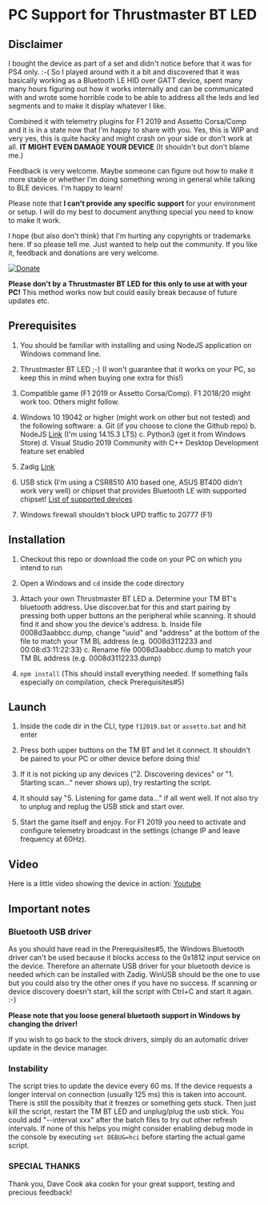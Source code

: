 
  

  

# PC Support for Thrustmaster BT LED

  

  

  

## Disclaimer

  

I bought the device as part of a set and didn't notice before that it was for PS4 only. :-( So I played around with it a bit and discovered that it was basically working as a Bluetooth LE HID over GATT device, spent many many hours figuring out how it works internally and can be communicated with and wrote some horrible code to be able to address all the leds and led segments and to make it display whatever I like.

  

Combined it with telemetry plugins for F1 2019 and Assetto Corsa/Comp and it is in a state now that I'm happy to share with you. Yes, this is WIP and very yes, this is quite hacky and might crash on your side or don't work at all. **IT MIGHT EVEN DAMAGE YOUR DEVICE** (It shouldn't but don't blame me.)

  

  

Feedback is very welcome. Maybe someone can figure out how to make it more stable or whether I'm doing something wrong in general while talking to BLE devices. I'm happy to learn!

  

  

Please note that **I can't provide any specific support** for your environment or setup. I will do my best to document anything special you need to know to make it work.

  

  

I hope (but also don't think) that I'm hurting any copyrights or trademarks here. If so please tell me. Just wanted to help out the community. If you like it, feedback and donations are very welcome.

  

  

[![Donate](https://img.shields.io/badge/Donate-PayPal-green.svg)](https://www.paypal.com/paypalme/mplutka/5)

  

  

**Please don't by a Thrustmaster BT LED for this only to use at with your PC!** This method works now but could easily break because of future updates etc.

  

  

## Prerequisites

  

1. You should be familiar with installing and using NodeJS application on Windows command line.

  

2. Thrustmaster BT LED ;-) (I won't guarantee that it works on your PC, so keep this in mind when buying one extra for this!)

  

3. Compatible game (F1 2019 or Assetto Corsa/Comp). F1 2018/20 might work too. Others might follow.

  

4. Windows 10 19042 or higher (might work on other but not tested) and the following software:
	a. Git (if you choose to clone the Github repo)
	b. NodeJS [Link](https://nodejs.org/de/download/) (I'm using 14.15.3 LTS)
	c. Python3 (get it from Windows Store)
	d. Visual Studio 2019 Community with C++ Desktop Development feature set enabled


5. Zadig [Link](https://zadig.akeo.ie/)

  

6. USB stick (I'm using a CSR8510 A10 based one, ASUS BT400 didn't work very well) or chipset that provides Bluetooth LE with supported chipset! [List of supported devices](https://github.com/abandonware/node-bluetooth-hci-socket#windows)

  

7. Windows firewall shouldn't block UPD traffic to 20777 (F1)

  

  

## Installation

  

  

1. Checkout this repo or download the code on your PC on which you intend to run

  

2. Open a Windows and `cd` inside the code directory

  

3. Attach your own Thrustmaster BT LED
	a. Determine your TM BT's bluetooth address. Use discover.bat for this and start pairing by pressing both upper buttons an the peripheral while scanning. It should find it and show you the device's address.
	b. Inside file 0008d3aabbcc.dump, change "uuid" and "address" at the bottom of the file to match your TM BL address (e.g. 0008d3112233 and 00:08:d3:11:22:33)
	c. Rename file 0008d3aabbcc.dump to match your TM BL address (e.g. 0008d3112233.dump)

4.  `npm install` (This should install everything needed. If something fails especially on compilation, check Prerequisites#5)

  

  

## Launch

  

1. Inside the code dir in the CLI, type `f12019.bat` or `assetto.bat` and hit enter

  

2. Press both upper buttons on the TM BT and let it connect. It shouldn't be paired to your PC or other device before doing this!

  

3. If it is not picking up any devices ("2. Discovering devices" or "1. Starting scan..." never shows up), try restarting the script.

  

4. It should say "5. Listening for game data..." if all went well. If not also try to unplug and replug the USB stick and start over.

  

5. Start the game itself and enjoy. For F1 2019 you need to activate and configure telemetry broadcast in the settings (change IP and leave frequency at 60Hz).


## Video

Here is a little video showing the device in action: [Youtube](https://www.youtube.com/watch?v=Bq8g9qwUAUw)
  

  

## Important notes

  

  

### Bluetooth USB driver

  

As you should have read in the Prerequisites#5, the Windows Bluetooth driver can't be used because it blocks access to the 0x1812 input service on the device. Therefore an alternate USB driver for your bluetooth device is needed which can be installed with Zadig. WinUSB should be the one to use but you could also try the other ones if you have no success. If scanning or device discovery doesn't start, kill the script with Ctrl+C and start it again. :-)


  

**Please note that you loose general bluetooth support in Windows by changing the driver!**

  

If you wish to go back to the stock drivers, simply do an automatic driver update in the device manager.

  

### Instability

  

The script tries to update the device every 60 ms. If the device requests a longer interval on connection (usually 125 ms) this is taken into account. There is still the possibity that it freezes or something gets stuck. Then just kill the script, restart the TM BT LED and unplug/plug the usb stick. You could add "--interval xxx" after the batch files to try out other refresh intervals. If none of this helps you might consider enabling debug mode in the console by executing `set DEBUG=hci` before starting the actual game script.

### SPECIAL THANKS

Thank you, Dave Cook aka cookn for your great support, testing and precious feedback!